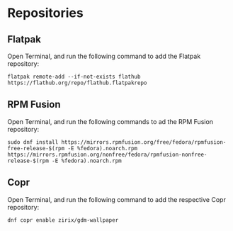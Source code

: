 # Repositories

## Flatpak

Open Terminal, and run the following command to add the Flatpak repository:

```
flatpak remote-add --if-not-exists flathub https://flathub.org/repo/flathub.flatpakrepo
```

## RPM Fusion

Open Terminal, and run the following commands to ad the RPM Fusion repository:
 
 ```
sudo dnf install https://mirrors.rpmfusion.org/free/fedora/rpmfusion-free-release-$(rpm -E %fedora).noarch.rpm https://mirrors.rpmfusion.org/nonfree/fedora/rpmfusion-nonfree-release-$(rpm -E %fedora).noarch.rpm
 ```

## Copr

Open Terminal, and run the following command to add the respective Copr repository:

```
dnf copr enable zirix/gdm-wallpaper
```
